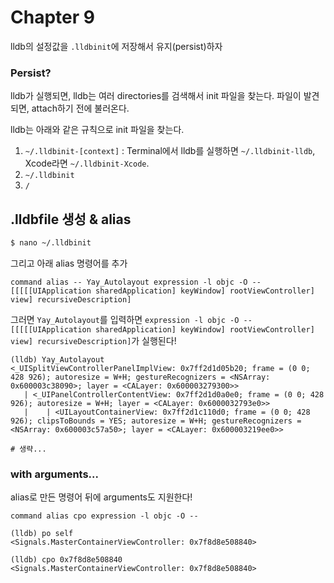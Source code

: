 # Chapter 9

lldb의 설정값을 `.lldbinit`에 저장해서 유지(persist)하자

### Persist?

lldb가 실행되면, lldb는 여러 directories를 검색해서 init 파일을 찾는다. 파일이 발견되면, attach하기 전에 불러온다.

lldb는 아래와 같은 규칙으로 init 파일을 찾는다.

1. `~/.lldbinit-[context]` : Terminal에서 lldb를 실행하면 `~/.lldbinit-lldb`, Xcode라면 `~/.lldbinit-Xcode`.
2. `~/.lldbinit`
3. `/`

## .lldbfile 생성 & alias

```bash
$ nano ~/.lldbinit
```

그리고 아래 alias 명령어를 추가

```
command alias -- Yay_Autolayout expression -l objc -O -- [[[[[UIApplication sharedApplication] keyWindow] rootViewController] view] recursiveDescription]
```

그러면 `Yay_Autolayout`를 입력하면 `expression -l objc -O -- [[[[[UIApplication sharedApplication] keyWindow] rootViewController] view] recursiveDescription]`가 실행된다!

```
(lldb) Yay_Autolayout
<_UISplitViewControllerPanelImplView: 0x7ff2d1d05b20; frame = (0 0; 428 926); autoresize = W+H; gestureRecognizers = <NSArray: 0x600003c38090>; layer = <CALayer: 0x600003279300>>
   | <_UIPanelControllerContentView: 0x7ff2d1d0a0e0; frame = (0 0; 428 926); autoresize = W+H; layer = <CALayer: 0x6000032793e0>>
   |    | <UILayoutContainerView: 0x7ff2d1c110d0; frame = (0 0; 428 926); clipsToBounds = YES; autoresize = W+H; gestureRecognizers = <NSArray: 0x600003c57a50>; layer = <CALayer: 0x600003219ee0>>
   
# 생략...
```

### with arguments...

alias로 만든 명령어 뒤에 arguments도 지원한다!

```
command alias cpo expression -l objc -O --
```

```
(lldb) po self
<Signals.MasterContainerViewController: 0x7f8d8e508840>

(lldb) cpo 0x7f8d8e508840
<Signals.MasterContainerViewController: 0x7f8d8e508840>
```

